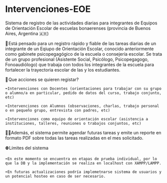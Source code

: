 # Intervenciones-EOE

Sistema de registro de las actividades diarias para integrantes de Equipos de Orientación Escolar de escuelas bonaerenses (provincia de Buenos Aires, Argentina 🇦🇷)

💾 Está pensado para un registro rápido y fiable de las tareas diarias de un integrante de un Eqiupo de Orientación Escolar, conocido anteriormente como gabinete psicopegagógico de la escuela o consejería escolar.
Se trata de un grupo profesional (Asistente Social, Psicólogo, Psicopegagogo, Fonoaudiólogo) que trabaja con todos los integrantes de la escuela para fortalecer la trayectoria escolar de las y los estudiantes.

📑 Que acciones se quieren registar?

    ➡️Intervenciones con Docentes (orientaciones para trabajar con su grupo o alumno/a en particular, pedido de datos del curso, trabajo conjunto, etc)
  
    ➡️Intervenciones con Alumnos (observaciones, charlas, trabajo personal o en pequeño grupo, entrevista con padres, etc)
  
    ➡️Intervenciones como equipo de orientación escolar (asistencia a instituciones, talleres, reuniones o trabajos conjuntos, etc)
  
👌🏻Además, el sistema permite agendar futuras tareas y emite un reporte en formato PDF sobre todas las tareas realizadas en el mes solicitado.

⛔ Límites del sistema

    ➡️En este momento se encuentra en etapas de prueba individual, por lo que la DB y la implementación se realiza en localhost con XAMPP/LAMPP.
  
    ➡️En futuras actualizaciones podría implemetnarse sistema de usuarios y un potencial hosteo en caso de ser necesario.

